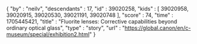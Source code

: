 {
  "by" : "neilv",
  "descendants" : 17,
  "id" : 39020258,
  "kids" : [ 39020958, 39020915, 39020530, 39021191, 39020748 ],
  "score" : 74,
  "time" : 1705445421,
  "title" : "Fluorite lenses: Corrective capabilities beyond ordinary optical glass",
  "type" : "story",
  "url" : "https://global.canon/en/c-museum/special/exhibition2.html"
}
